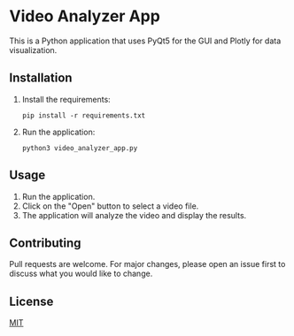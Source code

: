# Video Analyzer App

This is a Python application that uses PyQt5 for the GUI and Plotly for data visualization.

## Installation

1. Install the requirements:
    ```
    pip install -r requirements.txt
    ```
2. Run the application:
    ```
    python3 video_analyzer_app.py
    ```

## Usage

1. Run the application.
2. Click on the "Open" button to select a video file.
3. The application will analyze the video and display the results.

## Contributing

Pull requests are welcome. For major changes, please open an issue first to discuss what you would like to change.

## License

[MIT](https://choosealicense.com/licenses/mit/)
